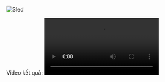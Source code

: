 ![3led](https://github.com/user-attachments/assets/5e0dd3b7-0b98-4539-bf8a-ab6b1234c48c)


Video kết quả:
<video src="https://github.com/user-attachments/assets/87646db2-d78b-44d5-9c73-e666bbec8c44" controls>
    Trình duyệt của bạn không hỗ trợ thẻ video.
</video>

